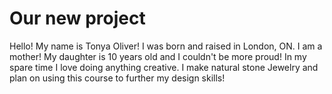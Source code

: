 # Our new project

Hello! My name is Tonya Oliver! 
I was born and raised in London, ON.
I am a mother! 
My daughter is 10 years old and I couldn't be more proud!
In my spare time I love doing anything creative.
I make natural stone Jewelry and plan on using this course to further my design skills! 


